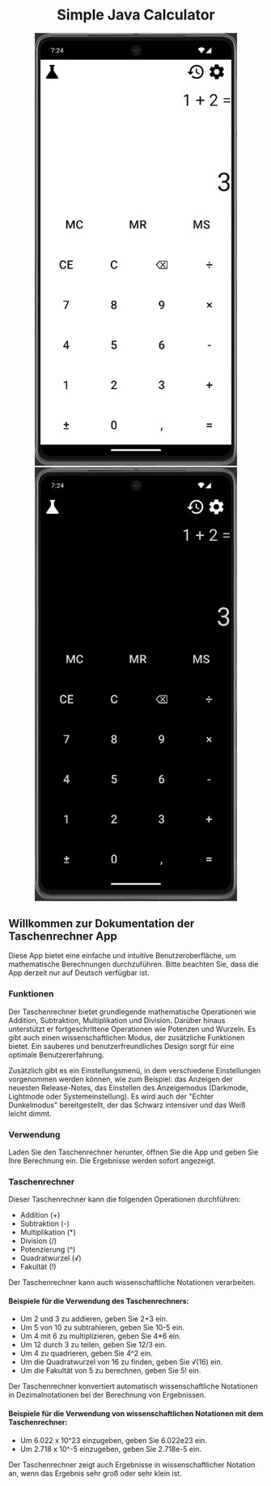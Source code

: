 <div align="center">

# Simple Java Calculator
</div>
<div align="center">
  <img src="RM-LM-C.png" alt="RechenMax Logo" width="400"/> <img src="RM-DM-C.png" alt="RechenMax Logo" width="400"/>
</div>  

## Willkommen zur Dokumentation der Taschenrechner App

Diese App bietet eine einfache und intuitive Benutzeroberfläche, um mathematische Berechnungen durchzuführen. Bitte beachten Sie, dass die App derzeit nur auf Deutsch verfügbar ist.

### Funktionen

Der Taschenrechner bietet grundlegende mathematische Operationen wie Addition, Subtraktion, Multiplikation und Division. Darüber hinaus unterstützt er fortgeschrittene Operationen wie Potenzen und Wurzeln. Es gibt auch einen wissenschaftlichen Modus, der zusätzliche Funktionen bietet. Ein sauberes und benutzerfreundliches Design sorgt für eine optimale Benutzererfahrung.

Zusätzlich gibt es ein Einstellungsmenü, in dem verschiedene Einstellungen vorgenommen werden können, wie zum Beispiel: das Anzeigen der neuesten Release-Notes, das Einstellen des Anzeigemodus (Darkmode, Lightmode oder Systemeinstellung). Es wird auch der "Echter Dunkelmodus" bereitgestellt, der das Schwarz intensiver und das Weiß leicht dimmt.

### Verwendung

Laden Sie den Taschenrechner herunter, öffnen Sie die App und geben Sie Ihre Berechnung ein. Die Ergebnisse werden sofort angezeigt.

### Taschenrechner

Dieser Taschenrechner kann die folgenden Operationen durchführen:

- Addition (+)
- Subtraktion (-)
- Multiplikation (*)
- Division (/)
- Potenzierung (^)
- Quadratwurzel (√)
- Fakultät (!)

Der Taschenrechner kann auch wissenschaftliche Notationen verarbeiten.

#### Beispiele für die Verwendung des Taschenrechners:

- Um 2 und 3 zu addieren, geben Sie 2+3 ein.
- Um 5 von 10 zu subtrahieren, geben Sie 10-5 ein.
- Um 4 mit 6 zu multiplizieren, geben Sie 4*6 ein.
- Um 12 durch 3 zu teilen, geben Sie 12/3 ein.
- Um 4 zu quadrieren, geben Sie 4^2 ein.
- Um die Quadratwurzel von 16 zu finden, geben Sie √(16) ein.
- Um die Fakultät von 5 zu berechnen, geben Sie 5! ein.

Der Taschenrechner konvertiert automatisch wissenschaftliche Notationen in Dezimalnotationen bei der Berechnung von Ergebnissen.

#### Beispiele für die Verwendung von wissenschaftlichen Notationen mit dem Taschenrechner:

- Um 6.022 x 10^23 einzugeben, geben Sie 6.022e23 ein.
- Um 2.718 x 10^-5 einzugeben, geben Sie 2.718e-5 ein.

Der Taschenrechner zeigt auch Ergebnisse in wissenschaftlicher Notation an, wenn das Ergebnis sehr groß oder sehr klein ist.
